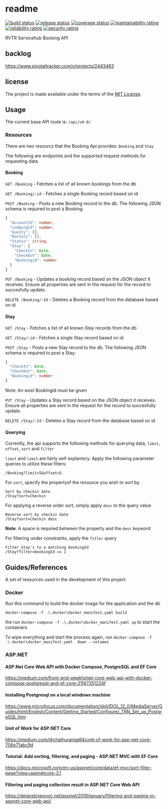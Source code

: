 # readme

[![build status](https://github.com/RVTR/rvtr-api-booking/workflows/build/badge.svg)](https://github.com/RVTR/rvtr-api-booking/actions?query=workflow%3Abuild)
[![release status](https://github.com/RVTR/rvtr-api-booking/workflows/release/badge.svg)](https://github.com/RVTR/rvtr-api-booking/actions?query=workflow%3Arelease)
[![coverage status](https://sonarcloud.io/api/project_badges/measure?project=rvtr_api_booking&metric=coverage)](https://sonarcloud.io/dashboard?id=rvtr_api_booking)
[![maintainability rating](https://sonarcloud.io/api/project_badges/measure?project=rvtr_api_booking&metric=sqale_rating)](https://sonarcloud.io/dashboard?id=rvtr_api_booking)
[![reliability rating](https://sonarcloud.io/api/project_badges/measure?project=rvtr_api_booking&metric=reliability_rating)](https://sonarcloud.io/dashboard?id=rvtr_api_booking)
[![security rating](https://sonarcloud.io/api/project_badges/measure?project=rvtr_api_booking&metric=security_rating)](https://sonarcloud.io/dashboard?id=rvtr_api_booking)

RVTR Servicehub Booking API

## backlog

<https://www.pivotaltracker.com/n/projects/2443483>

## license

The project is made available under the terms of the [MIT License][license_mit].

[license_mit]: https://github.com/rvtr/rvtr-api-booking/blob/master/LICENSE 'mit license'

## Usage

The current base API route is: `/api/v0.0/`

### Resources
There are two resourcs that the Booking Api provides: `Booking` and `Stay`

The following are endpoints and the supported request methods for requesting data

#### Booking

`GET /Booking` - Fetches a list of all known bookings from the db

`GET /Booking/:id` - Fetches a single Booking record based on id

`POST /Booking` - Posts a new Booking record to the db.  The following JSON schema is required to post a Booking:

```typescript
{
  "AccountId": number,
  "LodgingId": number,
  "Guests": [],
  "Rentals": [],
  "Status": string,
  "Stay": {
    "CheckIn": Date,
    "CheckOut": Date,
    "Bookingid": number
  }
}
```

`PUT /Booking` - Updates a booking record based on the JSON object it receives. Ensure all properties
are sent in the request for the record to succesfully update.

`DELETE /Booking/:Id` - Deletes a Booking record from the database based on id

#### Stay

`GET /Stay` - Fetches a list of all known Stay records from the db

`GET /Stay/:id` - Fetches a single Stay record based on id

`POST /Stay` - Posts a new Stay record to the db.  The following JSON schema is required to post a Stay:

```typescript
{
  "CheckIn": Date,
  "CheckOut": Date,
  "Bookingid": number
}
```

Note: An exist BookingId must be given

`PUT /Stay` - Updates a Stay record based on the JSON object it receives. Ensure all properties
are sent in the request for the record to succesfully update.

`DELETE /Stay/:Id` - Deletes a Stay record from the database based on id

#### Querying

Currently, the api supports the following methods for querying data, `limit`, `offset`, `sort` and `filter`

`limit` and `limit` are fairly self explantory.  Apply the following parameter queries to utilize these filters:

`/Booking?limit=5&offset=5`

For `sort`, specify the propertyof the resource you wish to sort by.

```
Sort by checkin date
/Stay?sort=Checkin
```

For applying a reverse order sort, simply apply `desc` to the query value

```
Reverse sort by checkin date
/Stay?sort=Checkin desc
```

**Note**: A space is required between the property and the `desc` keyword

For filtering under constraints, apply the `fitler` query

```
Filter Stay's to a matching bookingId
/Stay?filter=bookingId == 1
```


## Guides/References
A set of resources used in the development of this project


### Docker
Run this command to build the docker image for the application and the db

`docker-compose -f .\.docker\docker_manifest.yaml build`

the run `docker-compose -f .\.docker\docker_manifest.yaml up` to start the containers

To wipe everything and start the process again, run `docker-compose -f .\.docker\docker_manifest.yaml  down --volumes`

### <span>ASP.NET</span>

#### <span>ASP.Net</span> Core Web API with Docker Compose, PostgreSQL and EF Core
https://medium.com/front-end-weekly/net-core-web-api-with-docker-compose-postgresql-and-ef-core-21f47351224f

#### Installing Postgresql on a local windows machine
https://www.microfocus.com/documentation/idol/IDOL_12_0/MediaServer/Guides/html/English/Content/Getting_Started/Configure/_TRN_Set_up_PostgreSQL.htm

#### Unit of Work for ASP.NET Core
https://medium.com/@chathuranga94/unit-of-work-for-asp-net-core-706e71abc9d

#### Tutorial: Add sorting, filtering, and paging - <span>ASP.NET</span> MVC with EF Core
https://docs.microsoft.com/en-us/aspnet/core/data/ef-mvc/sort-filter-page?view=aspnetcore-3.1

#### Filtering and paging collection result in ASP.NET Core Web API
https://dejanstojanovic.net/aspnet/2019/january/filtering-and-paging-in-aspnet-core-web-api/
